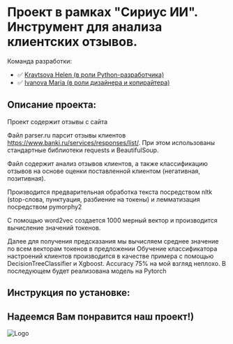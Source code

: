 # Проект в рамках "Сириус ИИ". Инструмент для анализа клиентских отзывов.

Команда разработки: 

- :white_check_mark: [Kravtsova Helen (в роли Python-разработчика)](https://github.com/lenakravt)
- :white_check_mark: [Ivanova Maria (в роли дизайнера и копирайтера)](https://github.com/theivanovamary)

## Описание проекта:
Проект содержит отзывы с сайта 

Файл parser.ru парсит отзывы клиентов https://www.banki.ru/services/responses/list/. При этом использованы стандартные библиотеки requests и BeautifulSoup.

Файл  содержит анализ отзывов клиентов, а также классификацию отзывов на основе оценки поставленной клиентом (негативная, позитивная).

Производится предварительная обработка текста посредством nltk (stop-слова, пунктуация, разбиение на токены) и лемматизация посредством pymorphy2

С помощью word2vec создается 1000 мерный вектор и производится вычисление значений токенов.

Далее для получения предсказания мы вычисляем среднее значение по всем векторам токенов в предложении
Обучение классификатора настроений клиентов производится в качестве примера с помощью DecisionTreeClassifier и Xgboost. Accuracy 75% на мой взгляд неплохо.
В последующем будет реализована модель на Pytorch
## Инструкция по установке:

## Надеемся Вам понравится наш проект!)
![Logo](https://static.theceomagazine.net/wp-content/uploads/2018/09/18094615/2018.08.13_AndrewCannington_AI-revolution-gender-biased_subbed.jpg)
